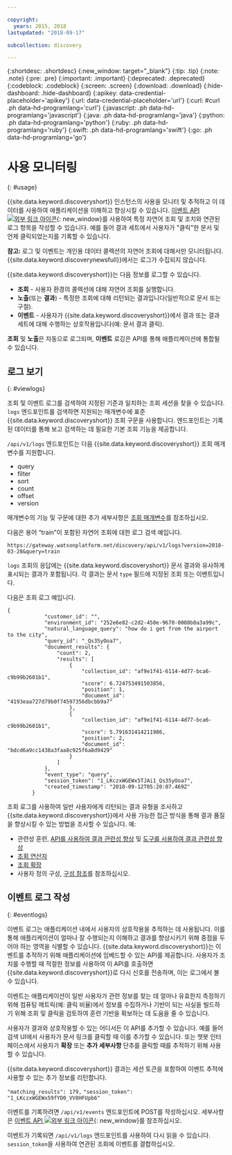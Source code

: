 ```yaml
---

copyright:
  years: 2015, 2018
lastupdated: "2018-09-17"

subcollection: discovery

---
```


{:shortdesc: .shortdesc}
{:new_window: target="_blank"}
{:tip: .tip}
{:note: .note}
{:pre: .pre}
{:important: .important}
{:deprecated: .deprecated}
{:codeblock: .codeblock}
{:screen: .screen}
{:download: .download}
{:hide-dashboard: .hide-dashboard}
{:apikey: data-credential-placeholder='apikey'} 
{:url: data-credential-placeholder='url'}
{:curl: #curl .ph data-hd-programlang='curl'}
{:javascript: .ph data-hd-programlang='javascript'}
{:java: .ph data-hd-programlang='java'}
{:python: .ph data-hd-programlang='python'}
{:ruby: .ph data-hd-programlang='ruby'}
{:swift: .ph data-hd-programlang='swift'}
{:go: .ph data-hd-programlang='go'}

# 사용 모니터링
{: #usage}

{{site.data.keyword.discoveryshort}} 인스턴스의 사용을 모니터 및 추적하고 이 데이터를 사용하여 애플리케이션을 이해하고 향상시킬 수 있습니다. [이벤트 API ![외부 링크 아이콘](../../icons/launch-glyph.svg "외부 링크 아이콘")](https://{DomainName}/apidocs/discovery#create-event){: new_window}를 사용하여 특정 자연어 조회 및 조치와 연관된 로그 항목을 작성할 수 있습니다. 예를 들어 결과 세트에서 사용자가 "클릭"한 문서 및 언제 클릭되었는지를 기록할 수 있습니다.

**참고:** 로그 및 이벤트는 개인용 데이터 콜렉션의 자연어 조회에 대해서만 모니터됩니다. {{site.data.keyword.discoverynewsfull}}에서는 로그가 수집되지 않습니다.

{{site.data.keyword.discoveryshort}}는 다음 정보를 로그할 수 있습니다.
- **조회** - 사용자 환경의 콜렉션에 대해 자연어 조회를 실행합니다. 
- **노출**(또는 **결과**) -  특정한 조회에 대해 리턴되는 결과입니다(일반적으로 문서 또는 구절). 
- **이벤트** - 사용자가 {{site.data.keyword.discoveryshort}}에서 결과 또는 결과 세트에 대해 수행하는 상호작용입니다(예: 문서 결과 클릭).

**조회** 및 **노출**은 자동으로 로그되며, **이벤트** 로깅은 API를 통해 애플리케이션에 통합될 수 있습니다.

## 로그 보기
{: #viewlogs}

조회 및 이벤트 로그를 검색하여 지정된 기준과 일치하는 조회 세션을 찾을 수 있습니다. `logs` 엔드포인트를 검색하면 지원되는 매개변수에 표준 {{site.data.keyword.discoveryshort}} 조회 구문을 사용합니다. 엔드포인트는 기록된 데이터를 통해 보고 검색하는 데 필요한 기본 조회 기능을 제공합니다.  

`/api/v1/logs` 엔드포인트는 다음 {{site.data.keyword.discoveryshort}} 조회 매개변수를 지원합니다.
- query 
- filter
- sort
- count 
- offset
- version

매개변수의 기능 및 구문에 대한 추가 세부사항은 [조회 매개변수](/docs/services/discovery?topic=discovery-query-parameters#query-parameters)를 참조하십시오.

다음은 용어 “train”이 포함된 자연어 조회에 대한 로그 검색 예입니다.

`https://gateway.watsonplatform.net/discovery/api/v1/logs?version=2018-03-28&query=train`

`logs` 조회의 응답에는 {{site.data.keyword.discoveryshort}} 문서 결과와 유사하게 표시되는 결과가 포함됩니다. 각 결과는 문서 `type` 필드에 지정된 조회 또는 이벤트입니다.  

다음은 조회 로그 예입니다.

```
{
            "customer_id": "",
            "environment_id": "252e6e82-c2d2-450e-9670-0008b0a3a99c",
            "natural_language_query": "how do i get from the airport to the city",
            "query_id": "_Qs35yOoa7",
            "document_results": {
                "count": 2,
                "results": [
                    {
                        "collection_id": "af9e1f41-6114-4d77-bca6-c9b99b2601b1",
                        "score": 6.724753491503856,
                        "position": 1,
                        "document_id": "4193eaa727d79b0f74597356dbcbb9a7"
                    },
                    {
                        "collection_id": "af9e1f41-6114-4d77-bca6-c9b99b2601b1",
                        "score": 5.791631414211986,
                        "position": 2,
                        "document_id": "bdcd6a9cc1438a3faa8c925f6a8d9429"
                    }
                ]
            },
            "event_type": "query",
            "session_token": "1_LKczxWGEWx5TJAi1_Qs35yOoa7",
            "created_timestamp": "2018-09-12T05:20:07.469Z"
        }
```

조회 로그를 사용하여 일반 사용자에게 리턴되는 결과 유형을 조사하고 {{site.data.keyword.discoveryshort}}에서 사용 가능한 접근 방식을 통해 결과 품질을 향상시킬 수 있는 방법을 조사할 수 있습니다. 예: 
- 관련성 훈련, [API를 사용하여 결과 관련성 향상](/docs/services/discovery?topic=discovery-improving-result-relevance-with-the-api#improving-result-relevance-with-the-api) 및 [도구를 사용하여 결과 관련성 향상](/docs/services/discovery?topic=discovery-improving-result-relevance-with-the-tooling#improving-result-relevance-with-the-tooling)
- [조회 연산자](/docs/services/discovery?topic=discovery-query-operators#query-operators)
- [조회 확장](/docs/services/discovery?topic=discovery-query-concepts#query-expansion)
- 사용자 정의 구성, [구성 참조](/docs/services/discovery?topic=discovery-configref#configref)를 참조하십시오.

## 이벤트 로그 작성
{: #eventlogs}

이벤트 로그는 애플리케이션 내에서 사용자의 상호작용을 추적하는 데 사용됩니다. 이를 통해 애플리케이션이 얼마나 잘 수행되는지 이해하고 결과를 향상시키기 위해 중점을 두어야 하는 영역을 식별할 수 있습니다. {{site.data.keyword.discoveryshort}}는 이벤트를 추적하기 위해 애플리케이션에 임베드할 수 있는 API를 제공합니다. 사용자가 조치를 수행할 때 적절한 정보를 사용하여 이 API를 호출하면 {{site.data.keyword.discoveryshort}}로 다시 신호를 전송하며, 이는 로그에서 볼 수 있습니다. 

이벤트는 애플리케이션이 일반 사용자가 관련 정보를 찾는 데 얼마나 유효한지 측정하기 위해 컴퓨팅 메트릭(예: 클릭 비율)에서 정보를 수집하거나 기반이 되는 사실을 빌드하기 위해 조회 및 클릭을 검토하여 훈련 기반을 확보하는 데 도움을 줄 수 있습니다. 

사용자가 결과와 상호작용할 수 있는 어디서든 이 API를 추가할 수 있습니다. 예를 들어 검색 UI에서 사용자가 문서 링크를 클릭할 때 이를 추가할 수 있습니다. 또는 챗봇 인터페이스에서 사용자가 **확장** 또는 **추가 세부사항** 단추를 클릭할 때를 추적하기 위해 사용할 수 있습니다.

{{site.data.keyword.discoveryshort}} 결과는 세션 토큰을 포함하여 이벤트 추적에 사용할 수 있는 추가 정보를 리턴합니다. 

`"matching_results": 179,`
`"session_token": "1_LKczxWGEWx59fYD0_VV8HFUpb6"`

이벤트를 기록하려면 `/api/v1/events` 엔드포인트에 POST를 작성하십시오. 세부사항은 [이벤트 API ![외부 링크 아이콘](../../icons/launch-glyph.svg "외부 링크 아이콘")](https://{DomainName}/apidocs/discovery#create-event){: new_window}를 참조하십시오.

이벤트가 기록되면 `/api/v1/logs` 엔드포인트를 사용하여 다시 읽을 수 있습니다. `session_token`을 사용하여 연관된 조회에 이벤트를 결합하십시오.
